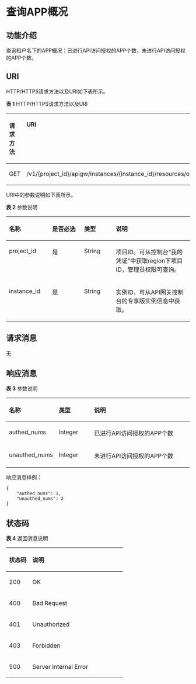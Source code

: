 # 查询APP概况<a name="apig-phapi-180713132"></a>

## 功能介绍<a name="section46313469"></a>

查询租户名下的APP概况：已进行API访问授权的APP个数，未进行API访问授权的APP个数。

## URI<a name="section14168045"></a>

HTTP/HTTPS请求方法以及URI如下表所示。

**表 1**  HTTP/HTTPS请求方法以及URI

<a name="table53146607"></a>
<table><thead align="left"><tr id="row44635631"><th class="cellrowborder" valign="top" width="20%" id="mcps1.2.3.1.1"><p id="p58716368"><a name="p58716368"></a><a name="p58716368"></a>请求方法</p>
</th>
<th class="cellrowborder" valign="top" width="80%" id="mcps1.2.3.1.2"><p id="p58405369"><a name="p58405369"></a><a name="p58405369"></a>URI</p>
</th>
</tr>
</thead>
<tbody><tr id="row33214483"><td class="cellrowborder" valign="top" width="20%" headers="mcps1.2.3.1.1 "><p id="p6018630"><a name="p6018630"></a><a name="p6018630"></a>GET</p>
</td>
<td class="cellrowborder" valign="top" width="80%" headers="mcps1.2.3.1.2 "><p id="p17747001"><a name="p17747001"></a><a name="p17747001"></a><span id="ph69016384512"><a name="ph69016384512"></a><a name="ph69016384512"></a>/v1/{project_id}/apigw/instances/{instance_id}</span>/resources/outline/apps</p>
</td>
</tr>
</tbody>
</table>

URI中的参数说明如下表所示。

**表 2**  参数说明

<a name="table38510415"></a>
<table><thead align="left"><tr id="row62423067"><th class="cellrowborder" valign="top" width="23.46765323467653%" id="mcps1.2.5.1.1"><p id="p23103637"><a name="p23103637"></a><a name="p23103637"></a>名称</p>
</th>
<th class="cellrowborder" valign="top" width="17.348265173482652%" id="mcps1.2.5.1.2"><p id="p59455291"><a name="p59455291"></a><a name="p59455291"></a>是否必选</p>
</th>
<th class="cellrowborder" valign="top" width="17.348265173482652%" id="mcps1.2.5.1.3"><p id="p51149303"><a name="p51149303"></a><a name="p51149303"></a>类型</p>
</th>
<th class="cellrowborder" valign="top" width="41.835816418358164%" id="mcps1.2.5.1.4"><p id="p49452846"><a name="p49452846"></a><a name="p49452846"></a>说明</p>
</th>
</tr>
</thead>
<tbody><tr id="row46257610"><td class="cellrowborder" valign="top" width="23.46765323467653%" headers="mcps1.2.5.1.1 "><p id="p55878963"><a name="p55878963"></a><a name="p55878963"></a>project_id</p>
</td>
<td class="cellrowborder" valign="top" width="17.348265173482652%" headers="mcps1.2.5.1.2 "><p id="p29902160"><a name="p29902160"></a><a name="p29902160"></a>是</p>
</td>
<td class="cellrowborder" valign="top" width="17.348265173482652%" headers="mcps1.2.5.1.3 "><p id="p6155914"><a name="p6155914"></a><a name="p6155914"></a>String</p>
</td>
<td class="cellrowborder" valign="top" width="41.835816418358164%" headers="mcps1.2.5.1.4 "><p id="p28867016"><a name="p28867016"></a><a name="p28867016"></a>项目ID。可从控制台“我的凭证”中获取region下项目ID，管理员权限可查询。</p>
</td>
</tr>
<tr id="row7809161535314"><td class="cellrowborder" valign="top" width="23.46765323467653%" headers="mcps1.2.5.1.1 "><p id="p1780913159538"><a name="p1780913159538"></a><a name="p1780913159538"></a>instance_id</p>
</td>
<td class="cellrowborder" valign="top" width="17.348265173482652%" headers="mcps1.2.5.1.2 "><p id="p9809215115310"><a name="p9809215115310"></a><a name="p9809215115310"></a>是</p>
</td>
<td class="cellrowborder" valign="top" width="17.348265173482652%" headers="mcps1.2.5.1.3 "><p id="p1280914152538"><a name="p1280914152538"></a><a name="p1280914152538"></a>String</p>
</td>
<td class="cellrowborder" valign="top" width="41.835816418358164%" headers="mcps1.2.5.1.4 "><p id="p1880914157537"><a name="p1880914157537"></a><a name="p1880914157537"></a>实例ID，可从API网关控制台的专享版实例信息中获取。</p>
</td>
</tr>
</tbody>
</table>

## 请求消息<a name="section60403546"></a>

无

## 响应消息<a name="section60849047"></a>

**表 3**  参数说明

<a name="table20164232"></a>
<table><thead align="left"><tr id="row243552"><th class="cellrowborder" valign="top" width="20%" id="mcps1.2.4.1.1"><p id="p19727751"><a name="p19727751"></a><a name="p19727751"></a>名称</p>
</th>
<th class="cellrowborder" valign="top" width="20%" id="mcps1.2.4.1.2"><p id="p54443990"><a name="p54443990"></a><a name="p54443990"></a>类型</p>
</th>
<th class="cellrowborder" valign="top" width="60%" id="mcps1.2.4.1.3"><p id="p47887094"><a name="p47887094"></a><a name="p47887094"></a>说明</p>
</th>
</tr>
</thead>
<tbody><tr id="row53649423"><td class="cellrowborder" valign="top" width="20%" headers="mcps1.2.4.1.1 "><p id="p50635976"><a name="p50635976"></a><a name="p50635976"></a>authed_nums</p>
</td>
<td class="cellrowborder" valign="top" width="20%" headers="mcps1.2.4.1.2 "><p id="p7873353"><a name="p7873353"></a><a name="p7873353"></a>Integer</p>
</td>
<td class="cellrowborder" valign="top" width="60%" headers="mcps1.2.4.1.3 "><p id="p33761851"><a name="p33761851"></a><a name="p33761851"></a>已进行API访问授权的APP个数</p>
</td>
</tr>
<tr id="row35421205"><td class="cellrowborder" valign="top" width="20%" headers="mcps1.2.4.1.1 "><p id="p50545395"><a name="p50545395"></a><a name="p50545395"></a>unauthed_nums</p>
</td>
<td class="cellrowborder" valign="top" width="20%" headers="mcps1.2.4.1.2 "><p id="p536341"><a name="p536341"></a><a name="p536341"></a>Integer</p>
</td>
<td class="cellrowborder" valign="top" width="60%" headers="mcps1.2.4.1.3 "><p id="p43443684"><a name="p43443684"></a><a name="p43443684"></a>未进行API访问授权的APP个数</p>
</td>
</tr>
</tbody>
</table>

响应消息样例：

```
{
	"authed_nums": 1,
	"unauthed_nums": 2
}
```

## 状态码<a name="section6761005"></a>

**表 4**  返回消息说明

<a name="table65080456"></a>
<table><thead align="left"><tr id="row13904495"><th class="cellrowborder" valign="top" width="20%" id="mcps1.2.3.1.1"><p id="p52522300"><a name="p52522300"></a><a name="p52522300"></a>状态码</p>
</th>
<th class="cellrowborder" valign="top" width="80%" id="mcps1.2.3.1.2"><p id="p26447889"><a name="p26447889"></a><a name="p26447889"></a>说明</p>
</th>
</tr>
</thead>
<tbody><tr id="row61904279"><td class="cellrowborder" valign="top" width="20%" headers="mcps1.2.3.1.1 "><p id="p48190709"><a name="p48190709"></a><a name="p48190709"></a>200</p>
</td>
<td class="cellrowborder" valign="top" width="80%" headers="mcps1.2.3.1.2 "><p id="p50988816"><a name="p50988816"></a><a name="p50988816"></a>OK</p>
</td>
</tr>
<tr id="row33091708"><td class="cellrowborder" valign="top" width="20%" headers="mcps1.2.3.1.1 "><p id="p63182654"><a name="p63182654"></a><a name="p63182654"></a>400</p>
</td>
<td class="cellrowborder" valign="top" width="80%" headers="mcps1.2.3.1.2 "><p id="p17521365"><a name="p17521365"></a><a name="p17521365"></a>Bad Request</p>
</td>
</tr>
<tr id="row23474564"><td class="cellrowborder" valign="top" width="20%" headers="mcps1.2.3.1.1 "><p id="p22391541"><a name="p22391541"></a><a name="p22391541"></a>401</p>
</td>
<td class="cellrowborder" valign="top" width="80%" headers="mcps1.2.3.1.2 "><p id="p1775534"><a name="p1775534"></a><a name="p1775534"></a>Unauthorized</p>
</td>
</tr>
<tr id="row15979814"><td class="cellrowborder" valign="top" width="20%" headers="mcps1.2.3.1.1 "><p id="p19296543"><a name="p19296543"></a><a name="p19296543"></a>403</p>
</td>
<td class="cellrowborder" valign="top" width="80%" headers="mcps1.2.3.1.2 "><p id="p13949586"><a name="p13949586"></a><a name="p13949586"></a>Forbidden</p>
</td>
</tr>
<tr id="row41427614"><td class="cellrowborder" valign="top" width="20%" headers="mcps1.2.3.1.1 "><p id="p193545"><a name="p193545"></a><a name="p193545"></a>500</p>
</td>
<td class="cellrowborder" valign="top" width="80%" headers="mcps1.2.3.1.2 "><p id="p6744143"><a name="p6744143"></a><a name="p6744143"></a>Server Internal Error</p>
</td>
</tr>
</tbody>
</table>

